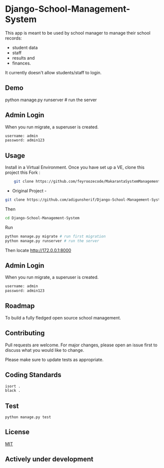 # Django-School-Management-System

This app is meant to be used by school manager to manage their school records:
 - student data
 - staff
 - results and
 - finances.

It currently doesn't allow students/staff to login.


## Demo
python manage.py runserver  # run the server

## Admin Login
When you run migrate, a superuser is created.
```bash 
username: admin
password: admin123
```

## Usage
Install in a Virtual Environment. Once you have set up a VE, clone this project
this Fork : 
```bash 
    git clone https://github.com/feyroozecode/MakarantaSystemManagement.git
```

- Original Project -
```bash
git clone https://github.com/adigunsherif/Django-School-Management-System.git
```
Then

```bash
cd Django-School-Management-System
```
Run

```python pip install -r requirements.txt #install required packages
python manage.py migrate # run first migration
python manage.py runserver # run the server
```
Then locate http://172.0.0.1:8000

## Admin Login
When you run migrate, a superuser is created.
```bash
username: admin
password: admin123
```

## Roadmap
To build a fully fledged open source school management.

## Contributing
Pull requests are welcome. For major changes, please open an issue first to discuss what you would like to change.

Please make sure to update tests as appropriate.

## Coding Standards
```bash
isort .
black .
```

## Test
```base
python manage.py test
```

## License
[MIT](https://choosealicense.com/licenses/mit/)

## Actively under development
